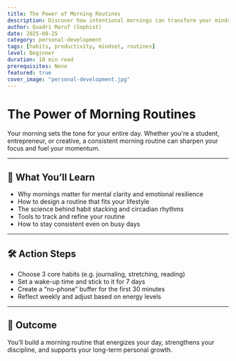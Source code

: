 ```yaml
---
title: The Power of Morning Routines  
description: Discover how intentional mornings can transform your mindset, productivity, and long-term growth.  
author: Quadri Maruf (Sophist)  
date: 2025-08-25  
category: personal-development  
tags: [habits, productivity, mindset, routines]  
level: Beginner  
duration: 10 min read  
prerequisites: None  
featured: true  
cover_image: "personal-development.jpg"  
---
```


# The Power of Morning Routines

Your morning sets the tone for your entire day. Whether you're a student, entrepreneur, or creative, a consistent morning routine can sharpen your focus and fuel your momentum.

---

## 🌅 What You’ll Learn

- Why mornings matter for mental clarity and emotional resilience  
- How to design a routine that fits your lifestyle  
- The science behind habit stacking and circadian rhythms  
- Tools to track and refine your routine  
- How to stay consistent even on busy days  

---

## 🛠️ Action Steps

- Choose 3 core habits (e.g. journaling, stretching, reading)  
- Set a wake-up time and stick to it for 7 days  
- Create a “no-phone” buffer for the first 30 minutes  
- Reflect weekly and adjust based on energy levels  

---

## 🎯 Outcome

You’ll build a morning routine that energizes your day, strengthens your discipline, and supports your long-term personal growth.
